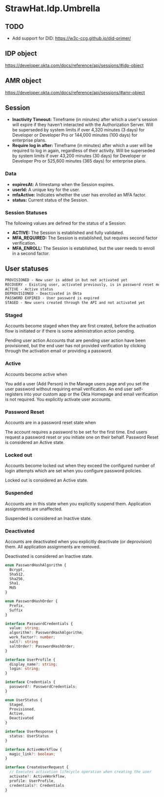 # StrawHat.Idp.Umbrella

## TODO

- Add support for DID: https://w3c-ccg.github.io/did-primer/

## IDP object

https://developer.okta.com/docs/reference/api/sessions/#idp-object

## AMR object

https://developer.okta.com/docs/reference/api/sessions/#amr-object

## Session

- **Inactivity Timeout:** Timeframe (in minutes) after which a user's session
  will expire if they haven’t interacted with the Authorization Server. Will be
  superseded by system limits if over 4,320 minutes (3 days) for Developer or
  Developer Pro or 144,000 minutes (100 days) for enterprise plans.
- **Require log in after:** Timeframe (in minutes) after which a user will be
  required to log in again, regardless of their activity. Will be superseded by
  system limits if over 43,200 minutes (30 days) for Developer or Developer Pro
  or 525,600 minutes (365 days) for enterprise plans.

### Data

- **expiresAt:** A timestamp when the Session expires.
- **userId:** A unique key for the user.
- **mfaActive:** Indicates whether the user has enrolled an MFA factor.
- **status:** Current status of the Session.

### Session Statuses

The following values are defined for the status of a Session:

- **ACTIVE:** The Session is established and fully validated.
- **MFA_REQUIRED:** The Session is established, but requires second factor
  verification.
- **MFA_ENROLL:** The Session is established, but the user needs to enroll in a
  second factor.

## User statuses

```txt
PROVISIONED - New user is added in but not activated yet
RECOVERY - Existing user, activated previously, is in password reset mode
ACTIVE - Active status
DEPROVISIONED - Deactivated in Okta
PASSWORD EXPIRED - User password is expired
STAGED - New users created through the API and not activated yet
```

### Staged

Accounts become staged when they are first created, before the activation flow is initiated or if there is some administration action pending.

Pending user action	Accounts that are pending user action have been provisioned, but the end user has not provided verification by clicking through the activation email or providing a password.

### Active

Accounts become active when

You add a user (Add Person) in the Manage users page and you set the user password without requiring email verification.
An end user self-registers into your custom app or the Okta Homepage and email verification is not required.
You explicitly activate user accounts.

### Password Reset

Accounts are in a password reset state when

The account requires a password to be set for the first time.
End users request a password reset or you initiate one on their behalf.
Password Reset is considered an Active state.

### Locked out

Accounts become locked out when they exceed the configured number of login attempts which are set when you configure password policies.

Locked out is considered an Active state.

### Suspended

Accounts are in this state when you explicitly suspend them. Application assignments are unaffected.

Suspended is considered an Inactive state.

### Deactivated

Accounts are deactivated when you explicitly deactivate (or deprovision) them. All application assignments are removed.

Deactivated is considered an Inactive state.


```typescript
enum PasswordHashAlgorithm {
  Bcrypt,
  Sha512,
  Sha256,
  Sha1,
  Md5
}

enum PasswordHashOrder {
  Prefix,
  Suffix
}

interface PasswordCredentials {
  value: string;
  algorithm?: PasswordHashAlgorithm;
  work_factor?: number;
  salt?: string
  saltOrder?: PasswordHashOrder;
}

interface UserProfile {
  display_name?: string;
  login: string;
}

interface Credentials {
  password?: PasswordCredentials;
}

enum UserStatus {
  Staged,
  Provisioned,
  Active,
  Deactivated
}

interface UserResponse {
  status: UserStatus
}

interface ActiveWorkflow {
  magic_link?: boolean;
}

interface CreateUserRequest {
  // Executes activation lifecycle operation when creating the user
  activate?: ActiveWorkflow,
  profile: UserProfile,
  credentials?: Credentials
}
```
